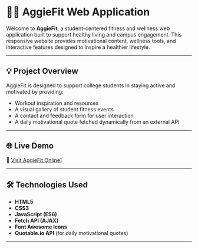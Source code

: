 # 🏋️‍♀️ AggieFit Web Application

Welcome to **AggieFit**, a student-centered fitness and wellness web application built to support healthy living and campus engagement. This responsive website provides motivational content, wellness tools, and interactive features designed to inspire a healthier lifestyle.

---

## 💡 Project Overview

AggieFit is designed to support college students in staying active and motivated by providing:

- Workout inspiration and resources
- A visual gallery of student fitness events
- A contact and feedback form for user interaction
- A daily motivational quote fetched dynamically from an external API

---

## 🌐 Live Demo

🔗 [Visit AggieFit Online](https://zbryantjones.github.io/aggiefit-website/)]

---

## 🛠️ Technologies Used

- **HTML5**
- **CSS3**
- **JavaScript (ES6)**
- **Fetch API (AJAX)**
- **Font Awesome Icons**
- **Quotable.io API** (for daily motivational quotes)

---


